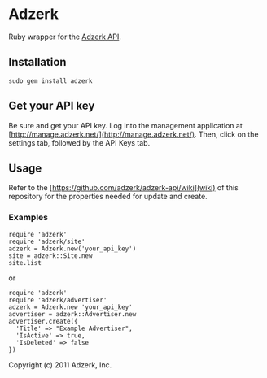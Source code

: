 # Adzerk

Ruby wrapper for the [Adzerk API](http://adzerk.com/).

## Installation

    sudo gem install adzerk
    
## Get your API key

Be sure and get your API key. Log into the management application at [http://manage.adzerk.net/](http://manage.adzerk.net/). Then, click on the settings tab, followed by the API Keys tab.

## Usage

Refer to the [https://github.com/adzerk/adzerk-api/wiki](wiki) of this repository for the properties needed for update and create. 

### Examples

    require 'adzerk'
    require 'adzerk/site'
    adzerk = Adzerk.new('your_api_key')
    site = adzerk::Site.new
    site.list

or

    require 'adzerk'
    require 'adzerk/advertiser'
    adzerk = Adzerk.new 'your_api_key'
    advertiser = adzerk::Advertiser.new
    advertiser.create({
      'Title' => "Example Advertiser",
      'IsActive' => true,
      'IsDeleted' => false
    })

Copyright (c) 2011 Adzerk, Inc.